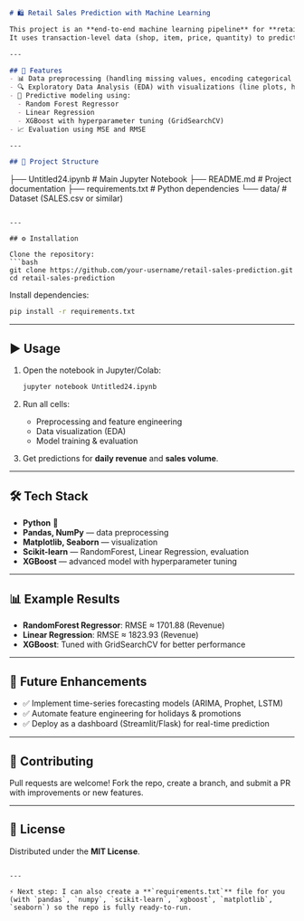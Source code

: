 
```markdown
# 🛍️ Retail Sales Prediction with Machine Learning  

This project is an **end-to-end machine learning pipeline** for **retail sales forecasting and revenue prediction**.  
It uses transaction-level data (shop, item, price, quantity) to predict daily revenue and sales volume.  

---

## 🚀 Features
- 📊 Data preprocessing (handling missing values, encoding categorical features, feature engineering)  
- 🔍 Exploratory Data Analysis (EDA) with visualizations (line plots, histograms, boxplots, heatmaps)  
- 🧮 Predictive modeling using:
  - Random Forest Regressor  
  - Linear Regression  
  - XGBoost with hyperparameter tuning (GridSearchCV)  
- 📈 Evaluation using MSE and RMSE  

---

## 📂 Project Structure
```

├── Untitled24.ipynb                 # Main Jupyter Notebook
├── README.md                        # Project documentation
├── requirements.txt                 # Python dependencies
└── data/                            # Dataset (SALES.csv or similar)

````

---

## ⚙️ Installation

Clone the repository:
```bash
git clone https://github.com/your-username/retail-sales-prediction.git
cd retail-sales-prediction
````

Install dependencies:

```bash
pip install -r requirements.txt
```

---

## ▶️ Usage

1. Open the notebook in Jupyter/Colab:

   ```bash
   jupyter notebook Untitled24.ipynb
   ```
2. Run all cells:

   * Preprocessing and feature engineering
   * Data visualization (EDA)
   * Model training & evaluation
3. Get predictions for **daily revenue** and **sales volume**.

---

## 🛠️ Tech Stack

* **Python** 🐍
* **Pandas, NumPy** — data preprocessing
* **Matplotlib, Seaborn** — visualization
* **Scikit-learn** — RandomForest, Linear Regression, evaluation
* **XGBoost** — advanced model with hyperparameter tuning

---

## 📊 Example Results

* **RandomForest Regressor**: RMSE ≈ 1701.88 (Revenue)
* **Linear Regression**: RMSE ≈ 1823.93 (Revenue)
* **XGBoost**: Tuned with GridSearchCV for better performance

---

## 🔮 Future Enhancements

* ✅ Implement time-series forecasting models (ARIMA, Prophet, LSTM)
* ✅ Automate feature engineering for holidays & promotions
* ✅ Deploy as a dashboard (Streamlit/Flask) for real-time prediction

---

## 🤝 Contributing

Pull requests are welcome! Fork the repo, create a branch, and submit a PR with improvements or new features.

---

## 📜 License

Distributed under the **MIT License**.

```

---

⚡ Next step: I can also create a **`requirements.txt`** file for you (with `pandas`, `numpy`, `scikit-learn`, `xgboost`, `matplotlib`, `seaborn`) so the repo is fully ready-to-run.  

```

